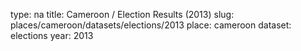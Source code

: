 type: na
title: Cameroon / Election Results (2013)
slug: places/cameroon/datasets/elections/2013
place: cameroon
dataset: elections
year: 2013
